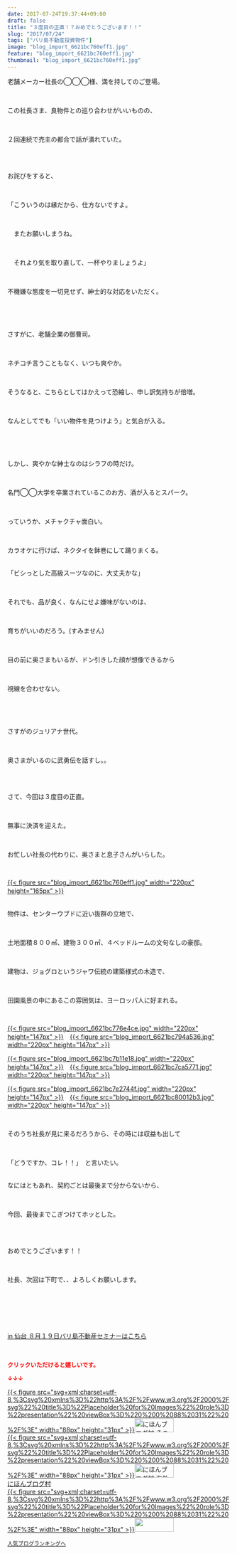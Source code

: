 ```yaml
---
date: 2017-07-24T19:37:44+09:00
draft: false
title: "３度目の正直！？おめでとうございます！！"
slug: "2017/07/24"
tags: ["バリ島不動産投資物件"]
image: "blog_import_6621bc760eff1.jpg"
feature: "blog_import_6621bc760eff1.jpg"
thumbnail: "blog_import_6621bc760eff1.jpg"
---
```

<p>老舗メーカー社長の◯◯◯様、満を持してのご登場。</p><p> </p><p>この社長さま、良物件との巡り合わせがいいものの、</p><p> </p><p>２回連続で売主の都合で話が潰れていた。</p><p> </p><p><br/>お詫びをすると、</p><p> </p><p>「こういうのは縁だから、仕方ないですよ。</p><p> </p><p>　またお願いしまうね。</p><p> </p><p>　それより気を取り直して、一杯やりましょうよ」</p><p> </p><p>不機嫌な態度を一切見せず、紳士的な対応をいただく。</p><p> </p><p> </p><p>さすがに、老舗企業の御曹司。</p><p> </p><p>ネチコチ言うこともなく、いつも爽やか。</p><p> </p><p>そうなると、こちらとしてはかえって恐縮し、申し訳気持ちが倍増。</p><p> </p><p>なんとしてでも「いい物件を見つけよう」と気合が入る。</p><p> </p><p> </p><p>しかし、爽やかな紳士なのはシラフの時だけ。</p><p> </p><p>名門◯◯大学を卒業されているこのお方、酒が入るとスパーク。</p><p> </p><p>っていうか、メチャクチャ面白い。</p><p> </p><p>カラオケに行けば、ネクタイを鉢巻にして踊りまくる。</p><p><br/>「ビシっとした高級スーツなのに、大丈夫かな」</p><p> </p><p>それでも、品が良く、なんにせよ嫌味がないのは、</p><p> </p><p>育ちがいいのだろう。(すみません)</p><p> </p><p>目の前に奥さまもいるが、ドン引きした顔が想像できるから</p><p> </p><p>視線を合わせない。</p><p> </p><p> </p><p>さすがのジュリアナ世代。</p><p> </p><p>奥さまがいるのに武勇伝を話すし。。</p><p> </p><p><br/>さて、今回は３度目の正直。</p><p> </p><p>無事に決済を迎えた。</p><p> </p><p>お忙しい社長の代わりに、奥さまと息子さんがいらした。</p><p> </p><p><a href="blog_import_6621bc760eff1.jpg">{{< figure src="blog_import_6621bc760eff1.jpg" width="220px" height="165px" >}}</a>　</p><p><br/>物件は、センターウブドに近い抜群の立地で、</p><p> </p><p>土地面積８００㎡、建物３００㎡、４ベッドルームの文句なしの豪邸。</p><p> </p><p>建物は、ジョグロというジャワ伝統の建築様式の木造で、</p><p> </p><p>田園風景の中にあるこの雰囲気は、ヨーロッパ人に好まれる。</p><p> </p><p><a href="blog_import_6621bc776e4ce.jpg">{{< figure src="blog_import_6621bc776e4ce.jpg" width="220px" height="147px" >}}</a>　<a href="blog_import_6621bc794a536.jpg">{{< figure src="blog_import_6621bc794a536.jpg" width="220px" height="147px" >}}</a></p><p><a href="blog_import_6621bc7b11e18.jpg">{{< figure src="blog_import_6621bc7b11e18.jpg" width="220px" height="147px" >}}</a>　<a href="blog_import_6621bc7ca5771.jpg">{{< figure src="blog_import_6621bc7ca5771.jpg" width="220px" height="147px" >}}</a></p><p><a href="blog_import_6621bc7e2744f.jpg">{{< figure src="blog_import_6621bc7e2744f.jpg" width="220px" height="147px" >}}</a>　<a href="blog_import_6621bc80012b3.jpg">{{< figure src="blog_import_6621bc80012b3.jpg" width="220px" height="147px" >}}</a></p><p> </p><p>そのうち社長が見に来るだろうから、その時には収益も出して</p><p> </p><p>「どうですか、コレ！！」　と言いたい。</p><p><br/>なにはともあれ、契約ごとは最後まで分からないから、</p><p> </p><p>今回、最後までこぎつけてホッとした。</p><p> </p><p><br/>おめでとうございます！！</p><p> </p><p>社長、次回は下町で、、よろしくお願いします。</p><p> </p><p> </p><p> </p><p><a href="19_ek" target="_blank">in 仙台 ８月１９日バリ島不動産セミナーはこちら</a></p><p> </p><p><font color="#ff0000" size="2"><strong>クリックいただけると嬉しいです。</strong></font></p><p><font color="#ff0000" size="2"><strong>↓↓↓</strong></font></p><p><a href="ranking.html?p_cid=01260127" id="&amp;blogmura_banner" target="_blank">{{< figure src="svg+xml;charset=utf-8,%3Csvg%20xmlns%3D%22http%3A%2F%2Fwww.w3.org%2F2000%2Fsvg%22%20title%3D%22Placeholder%20for%20Images%22%20role%3D%22presentation%22%20viewBox%3D%220%200%2088%2031%22%20%2F%3E" width="88px" height="31px" >}}<noscript><img alt="にほんブログ村 その他生活ブログ 不動産投資へ" border="0" height="31" src="//life.blogmura.com/hudousantoushi/img/hudousantoushi88_31.gif" width="88"></noscript></a><br/><a href="ranking.html?p_cid=01260127" target="_blank">{{< figure src="svg+xml;charset=utf-8,%3Csvg%20xmlns%3D%22http%3A%2F%2Fwww.w3.org%2F2000%2Fsvg%22%20title%3D%22Placeholder%20for%20Images%22%20role%3D%22presentation%22%20viewBox%3D%220%200%2088%2031%22%20%2F%3E" width="88px" height="31px" >}}<noscript><img alt="にほんブログ村 海外生活ブログ バリ島情報へ" border="0" height="31" src="https://img-proxy.blog-video.jp/images?url=http%3A%2F%2Foverseas.blogmura.com%2Fbali%2Fimg%2Fbali88_31.gif" width="88"></noscript></a><br/><a href="ranking.html?p_cid=01260127" target="_blank">にほんブログ村</a><br/><a href="link.php?1804582" title="人気ブログランキングへ">{{< figure src="svg+xml;charset=utf-8,%3Csvg%20xmlns%3D%22http%3A%2F%2Fwww.w3.org%2F2000%2Fsvg%22%20title%3D%22Placeholder%20for%20Images%22%20role%3D%22presentation%22%20viewBox%3D%220%200%2088%2031%22%20%2F%3E" width="88px" height="31px" >}}<noscript><img border="0" height="31" src="https://blog.with2.net/img/banner/banner_22.gif" width="88"></noscript></a></p><p><a href="link.php?1804582" style="font-size: 12px;">人気ブログランキングへ</a></p>


